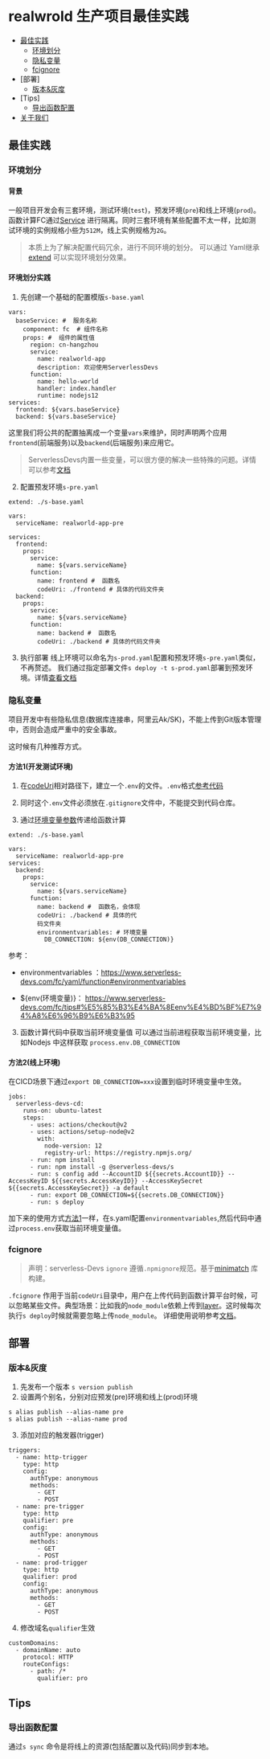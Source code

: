 # realwrold 生产项目最佳实践

- [最佳实践](#最佳实践)
  - [环境划分](#环境划分)
  - [隐私变量](#隐私变量)
  - [fcignore](#fcignore)
- [部署]
  - [版本&灰度](#版本&灰度)
- [Tips]
  - [导出函数配置](#导出函数配置)
- [关于我们](#关于我们)

## 最佳实践
### 环境划分
#### 背景
一般项目开发会有三套环境，测试环境(`test`)，预发环境(`pre`)和线上环境(`prod`)。函数计算FC通过[Service](https://help.aliyun.com/document_detail/73337.html) 进行隔离。同时三套环境有某些配置不太一样，比如测试环境的实例规格小些为`512M`，线上实例规格为`2G`。
> 本质上为了解决配置代码冗余，进行不同环境的划分。
可以通过 Yaml继承[extend](https://www.serverless-devs.com/serverless-devs/extend) 可以实现环境划分效果。

#### 环境划分实践
1. 先创建一个基础的配置模版`s-base.yaml`
```
vars:
  baseService: #  服务名称
    component: fc  # 组件名称
    props: #  组件的属性值
      region: cn-hangzhou
      service:
        name: realworld-app
        description: 欢迎使用ServerlessDevs
      function:
        name: hello-world
        handler: index.handler
        runtime: nodejs12
services:
  frontend: ${vars.baseService}
  backend: ${vars.baseService}
```
这里我们将公共的配置抽离成一个变量`vars`来维护，同时声明两个应用`frontend`(前端服务)以及`backend`(后端服务)来应用它。
> ServerlessDevs内置一些变量，可以很方便的解决一些特殊的问题。详情可以参考[文档](https://www.serverless-devs.com/serverless-devs/yaml#%E5%8F%98%E9%87%8F%E8%B5%8B%E5%80%BC)

2. 配置预发环境`s-pre.yaml`
```
extend: ./s-base.yaml

vars:
  serviceName: realworld-app-pre

services:
  frontend:
    props:
      service:
        name: ${vars.serviceName}
      function:
        name: frontend #  函数名
        codeUri: ./frontend # 具体的代码文件夹
  backend:
    props:
      service:
        name: ${vars.serviceName}
      function:
        name: backend #  函数名
        codeUri: ./backend # 具体的代码文件夹
```
3. 执行部署
线上环境可以命名为`s-prod.yaml`配置和预发环境`s-pre.yaml`类似，不再赘述。
我们通过指定部署文件`s deploy -t s-prod.yaml`部署到预发环境。详情[查看文档](https://www.serverless-devs.com/serverless-devs/yaml#%E6%8F%8F%E8%BF%B0%E6%96%87%E4%BB%B6%E7%AE%80%E4%BB%8B)


### 隐私变量
项目开发中有些隐私信息(数据库连接串，阿里云Ak/SK)，不能上传到Git版本管理中，否则会造成严重中的安全事故。

这时候有几种推荐方式。
#### 方法1(开发测试环境)
1. 在[codeUri](https://www.serverless-devs.com/fc/yaml/function)相对路径下，建立一个`.env`的文件。`.env`格式[参考代码](https://github.com/devsapp/start-realwrold/blob/master/src/.env.example)

2. 同时这个`.env`文件必须放在`.gitignore`文件中，不能提交到代码仓库。

3. 通过[环境变量参数](environmentVariables)传递给函数计算
```
extend: ./s-base.yaml

vars:
  serviceName: realworld-app-pre
services:
  backend:
    props:
      service:
        name: ${vars.serviceName}
      function:
        name: backend #  函数名，会体现
        codeUri: ./backend # 具体的代
        码文件夹
        environmentvariables: # 环境变量
          DB_CONNECTION: ${env(DB_CONNECTION)}
```
参考：
-  environmentvariables ：https://www.serverless-devs.com/fc/yaml/function#environmentvariables

- ${env(环境变量)}： https://www.serverless-devs.com/fc/tips#%E5%85%B3%E4%BA%8Eenv%E4%BD%BF%E7%94%A8%E6%96%B9%E6%B3%95

3. 函数计算代码中获取当前环境变量值
可以通过当前进程获取当前环境变量，比如Nodejs 中这样获取
`process.env.DB_CONNECTION`
#### 方法2(线上环境)
在CICD场景下通过`export DB_CONNECTION=xxx`设置到临时环境变量中生效。
```
jobs:
  serverless-devs-cd:
    runs-on: ubuntu-latest
    steps:
      - uses: actions/checkout@v2
      - uses: actions/setup-node@v2
        with:
          node-version: 12
          registry-url: https://registry.npmjs.org/
      - run: npm install
      - run: npm install -g @serverless-devs/s
      - run: s config add --AccountID ${{secrets.AccountID}} --AccessKeyID ${{secrets.AccessKeyID}} --AccessKeySecret ${{secrets.AccessKeySecret}} -a default
      - run: export DB_CONNECTION=${{secrets.DB_CONNECTION}}
      - run: s deploy
```
加下来的使用方式[方法1](#方法1(开发测试环境))一样，在s.yaml配置`environmentvariables`,然后代码中通过`process.env`获取当前环境变量值。



### fcignore
> 声明：serverless-Devs `ignore` 遵循`.npmignore`规范。基于[minimatch](https://www.npmjs.com/package/minimatch) 库构建。
> 
`.fcignore` 作用于当前`codeUri`目录中，用户在上传代码到函数计算平台时候，可以忽略某些文件。典型场景：比如我的`node_module`依赖上传到[layer](https://help.aliyun.com/document_detail/193057.html)。这时候每次执行`s deploy`时候就需要忽略上传`node_module`。
详细使用说明参考[文档](https://www.serverless-devs.com/fc/tips#%E5%85%B3%E4%BA%8Efcignore%E4%BD%BF%E7%94%A8%E6%96%B9%E6%B3%95)。


## 部署

### 版本&灰度
1. 先发布一个版本
`s version publish`
2. 设置两个别名，分别对应预发(pre)环境和线上(prod)环境
```
s alias publish --alias-name pre
s alias publish --alias-name prod
```
3. 添加对应的触发器(trigger)
```
triggers:
  - name: http-trigger
    type: http
    config:
      authType: anonymous
      methods:
        - GET
        - POST
  - name: pre-trigger
    type: http
    qualifier: pre
    config:
      authType: anonymous
      methods:
        - GET
        - POST
  - name: prod-trigger
    type: http
    qualifier: prod
    config:
      authType: anonymous
      methods:
        - GET
        - POST
```

4. 修改域名`qualifier`生效
```
customDomains:
  - domainName: auto
    protocol: HTTP
    routeConfigs:
      - path: /*
        qualifier: pro
```

## Tips

### 导出函数配置
通过`s sync` 命令是将线上的资源(包括配置以及代码)同步到本地。
